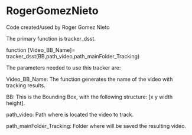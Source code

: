# RogerGomezNieto
Code created/used by Roger Gomez Nieto

The primary function is tracker_dsst. 

function  [Video_BB_Name]= tracker_dsst(BB,path_video,path_mainFolder_Tracking)

The parameters needed to use this tracker are:

Video_BB_Name: The function generates the name of the video with tracking results. 

BB: This is the Bounding Box, with the following structure: [x y width height].

path_video: Path where is located the video to track. 

path_mainFolder_Tracking: Folder where will be saved the resulting video. 
